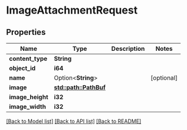 # ImageAttachmentRequest

## Properties

Name | Type | Description | Notes
------------ | ------------- | ------------- | -------------
**content_type** | **String** |  | 
**object_id** | **i64** |  | 
**name** | Option<**String**> |  | [optional]
**image** | [**std::path::PathBuf**](std::path::PathBuf.md) |  | 
**image_height** | **i32** |  | 
**image_width** | **i32** |  | 

[[Back to Model list]](../README.md#documentation-for-models) [[Back to API list]](../README.md#documentation-for-api-endpoints) [[Back to README]](../README.md)


